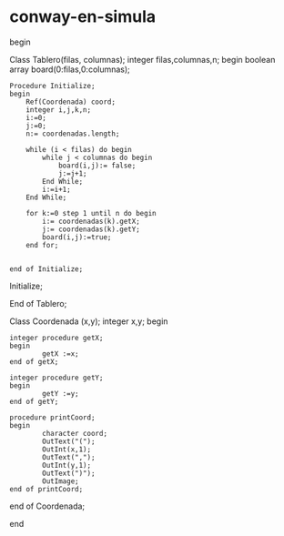 # conway-en-simula
begin 

Class Tablero(filas, columnas); integer filas,columnas,n; 
begin
    boolean array board(0:filas,0:columnas);

    Procedure Initialize;
    begin
        Ref(Coordenada) coord;
        integer i,j,k,n;
        i:=0;
        j:=0;
        n:= coordenadas.length;
        
        while (i < filas) do begin
            while j < columnas do begin
                board(i,j):= false;
                j:=j+1;
            End While;
            i:=i+1;
        End While;
        
        for k:=0 step 1 until n do begin
            i:= coordenadas(k).getX;
            j:= coordenadas(k).getY;
            board(i,j):=true;
        end for;
                
            
    end of Initialize;

Initialize;

End of Tablero;



Class Coordenada (x,y); integer x,y;
begin
    
    integer procedure getX;
    begin
            getX :=x;
    end of getX;

    integer procedure getY;
    begin
            getY :=y;
    end of getY;
    
    procedure printCoord;
    begin
            character coord;
            OutText("(");
            OutInt(x,1);
            OutText(",");
            OutInt(y,1);
            OutText(")");
            OutImage;
    end of printCoord;
    
end of Coordenada;


end
